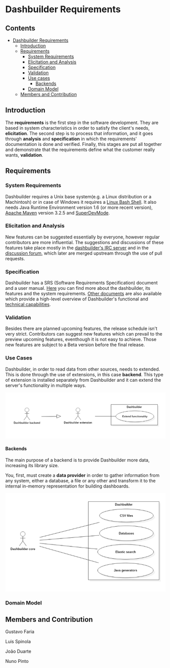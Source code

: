 # Dashbuilder Requirements

## Contents
* [Dashbuilder Requirements](#dashbuilder-requirements)
	* [Introduction](#introduction)
	* [Requirements](#requirements)
		* [System Requirements](#system-requirements)
		* [Elicitation and Analysis](#elicitation-and-analysis)
		* [Specification](#specification)
		* [Validation](#validation)
		* [Use cases](#use-cases)
			* [Backends](#backends)
		* [Domain Model](#domain-model)
	* [Members and Contribution](#members-and-contribution)
		
## Introduction

The **requirements** is the first step in the software development. They are based in system characteristics in order to satisfy the client's needs, **elicitation**.
The second step is to process that information, and it goes through **analysis** and **specification** in which the requirements' documentation is done and verified. Finally, this stages are put all together and demonstrate that the requirements define what the customer really wants, **validation**.


## Requirements

### System Requirements

Dashbuilder requires a Unix base system(e.g. a Linux distribution or a Machintosh) or in case of Windows it requires a [Linux Bash Shell](http://www.howtogeek.com/249966/how-to-install-and-use-the-linux-bash-shell-on-windows-10/).
It also needs Java Runtime Environment version 1.6 (or more recent version), [Apache Maven](https://maven.apache.org/download.cgi) version 3.2.5 and [SuperDevMode](http://www.gwtproject.org/articles/superdevmode.html).


### Elicitation and Analysis

New features can be suggested essentially by everyone, however regular contributors are more influential. The suggestions and discussions of these features take place mostly in the [dashbuilder's IRC server](http://dashbuilder.org/help/chat.html) and in the [discussion forum](https://groups.google.com/forum/#!forum/dashbuilder-development), which later are merged upstream through the use of pull requests.


### Specification

Dashbuilder has a SRS (Software Requirements Specification) document and a user manual. [Here](http://dashbuilder.org/learn/documentation.html) you can find more about the dashbuilder, its features and the system requirements.
[Other documents](http://dashbuilder.org/learn/slides.html) are also available which provide a high-level overview of Dashbuilder's functional and [technical capabilities](http://dashbuilder.org/learn/screenshots.html).


### Validation

Besides there are planned upcoming features, the release schedule isn't very strict. Contributors can suggest new features which can prevail to the preview upcoming features, eventhough it is not easy to achieve. 
Those new features are subject to a Beta version before the final release.


### Use Cases

Dashbuilder, in order to read data from other sources, needs to extended. This is done through the use of extensions, in this case **backend**.
This type of extension is installed separately from Dashbuilder and it can extend the server's functionality in multiple ways.

<img src="./images/usecases/uc1.png" width="600" />


#### Backends

The main purpose of a backend is to provide Dashbuilder more data, increasing its library size.

You, first, must create a **data provider** in order to gather information from any system, either a database, a file or any other and transform it to the internal in-memory representation for building dashboards.

<img src="./images/usecases/uc2.png" width="600" />


### Domain Model


## Members and Contribution

Gustavo Faria		
	
Luis Spinola		
	
João Duarte		
	
Nuno Pinto		